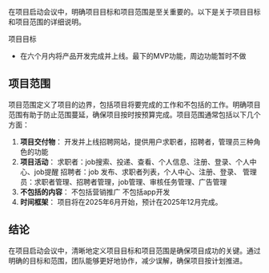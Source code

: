 
在项目启动会议中，明确项目目标和项目范围是至关重要的。以下是关于项目目标和项目范围的详细说明。

项目目标

- 在六个月内将产品开发完成并上线。最下的MVP功能，周边功能暂时不做

## 项目范围

项目范围定义了项目的边界，包括项目将要完成的工作和不包括的工作。明确项目范围有助于防止范围蔓延，确保项目按时按预算完成。项目范围通常包括以下几个方面：

1. **项目交付物**：
   开发并上线招聘网站，提供用户求职者，招聘者，管理员三种角色的功能
2. **项目活动**：
   求职者：job搜索、投递、查看、个人信息、注册、登录、个人中心、job提醒
   招聘者：job 发布、求职者列表，个人中心、注册、登录、
   管理员：求职者管理、招聘者管理，job管理、审核任务管理、广告管理
3. **不包括的内容**：
   不包括营销推广
   不包括app开发
4. **时间框架**：
   项目将在2025年6月开始，预计在2025年12月完成。


## 结论

在项目启动会议中，清晰地定义项目目标和项目范围是确保项目成功的关键。通过明确的目标和范围，团队能够更好地协作，减少误解，确保项目按计划推进。